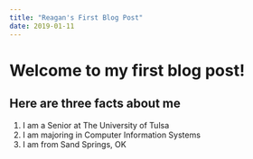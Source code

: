 ```yaml
---
title: "Reagan's First Blog Post"
date: 2019-01-11
---
```

# Welcome to my first blog post!
## Here are three facts about me
1. I am a Senior at The University of Tulsa
2. I am majoring in Computer Information Systems
3. I am from Sand Springs, OK
